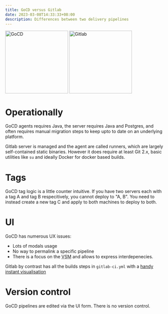 ```yaml
---
title: GoCD versus Gitlab
date: 2023-03-08T14:33:33+08:00
description: Differences between two delivery pipelines
---
```


<img width=200 src="https://s.natalian.org/2023-03-08/GoCD_White_Logo@4x.png" alt="GoCD">

<img width=200 src="https://s.natalian.org/2023-03-08/gitlab-logo-400.png" alt="Gitlab">

# Operationally

GoCD agents requires Java, the server requires Java and Postgres, and often
requires manual migration steps to keep upto to date on an underlying platform.

Gitlab server is managed and the agent are called runners, which are largely
self-contained static binaries. However it does require at least Git 2.x, basic
utilities like `su` and ideally Docker for docker based builds.

# Tags

GoCD tag logic is a little counter intuitive. If you have two servers each with
a tag A and tag B respecitively, you cannot deploy to "A, B". You need to
instead create a new tag C and apply to both machines to deploy to both.

# UI

GoCD has numerous UX issues:

- Lots of modals usage
- No way to permalink a specific pipeline
- There is a focus on the <abbr title="Visual Stream Map">VSM</abbr> and allows to express interdepenecies.

Gitlab by contrast has all the builds steps in `gitlab-ci.yml` with a [handy instant visualisation](https://docs.gitlab.com/ee/ci/pipeline_editor/#visualize-ci-configuration)

# Version control

GoCD pipelines are edited via the UI form. There is no version control.
